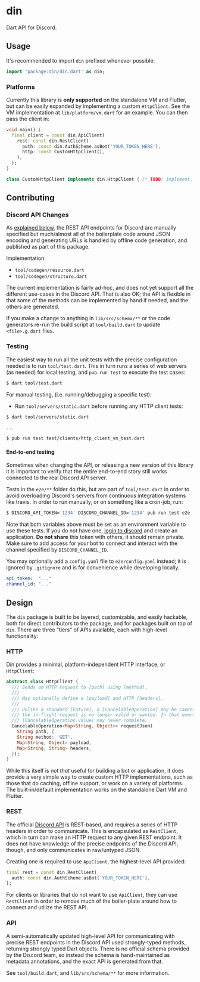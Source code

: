 # din

Dart API for Discord.

## Usage

It's recommended to import `din` prefixed whenever possible:

```dart
import 'package:din/din.dart' as din;
```

### Platforms

Currently this library is **only supported** on the standalone VM and Flutter,
but can be easily expanded by implementing a custom `HttpClient`. See the VM
implementation at `lib/platform/vm.dart` for an example. You can then pass the
client in:

```dart
void main() {
  final client = const din.ApiClient(
    rest: const din.RestClient(
      auth: const din.AuthScheme.asBot('YOUR_TOKEN_HERE'),
      http: const CustomHttpClient(),
    ),
  );
}

class CustomHttpClient implements din.HttpClient { /* TODO: Implement. */ }
```

## Contributing

### Discord API Changes

As [explained below](#api), the REST API endpoints for Discord are manually
specified but much/almost all of the boilerplate code around JSON encoding and
generating URLs is handled by offline code generation, and published as part of
this package.

Implementation:
* `tool/codegen/resource.dart`
* `tool/codegen/structure.dart`

The current implementation is fairly ad-hoc, and does not yet support all the
different use-cases in the Discord API. That is also OK; the API is flexible in
that some of the methods can be implemented by hand if needed, and the others
are generated.

If you make a change to anything in `lib/src/schema/**` or the code generators
re-run the build script at `tool/build.dart` to update `<file>.g.dart` files.

### Testing

The easiest way to run all the unit tests with the precise configuration needed
is to run `tool/test.dart`. This in turn runs a series of web servers
(as needed) for local testing, and `pub run test` to execute the test cases:

```sh
$ dart tool/test.dart
```

For manual testing, (i.e. running/debugging a specific test):

* Run `tool/servers/static.dart` before running any HTTP client tests:

```sh
$ dart tool/servers/static.dart

...

$ pub run test test/clients/http_client_vm_test.dart
```

#### End-to-end testing

Sometimes when changing the API, or releasing a new version of this library it
is important to verify that the entire end-to-end story still works connected
to the real Discord API server.

Tests in the `e2e/**` folder do this, but are part of `tool/test.dart` in order
to avoid overloading Discord's servers from continuous integration systems like
travis. In order to run manually, or on something like a cron-job, run:

```sh
$ DISCORD_API_TOKEN='1234' DISCORD_CHANNEL_ID='1234' pub run test e2e
```

Note that both variables above must be set as an environment variable to use
these tests. If you do not have one, [login to discord](https://discordapp.com/developers/applications/me)
and create an application. **Do not share** this token with others, it should
remain private. Make sure to add access for your bot to connect and interact
with the channel specified by `DISCORD_CHANNEL_ID`.

You may optionally add a `config.yaml` file to `e2e/config.yaml` instead; it
is ignored by `.gitignore` and is for convenience while developing locally.

```yaml
api_token:  "..."
channel_id: "..."
```

## Design

The `din` package is built to be layered, customizable, and easily hackable,
both for direct contributors to the package, and for packages built on top of
`din`. There are three "tiers" of APIs available, each with high-level
functionality:

### HTTP

Din provides a minimal, platform-independent HTTP interface, or `HttpClient`:

```dart
abstract class HttpClient {
  /// Sends an HTTP request to [path] using [method].
  ///
  /// May optionally define a [payload] and HTTP [headers].
  ///
  /// Unlike a standard [Future], a [CancelableOperation] may be cancelled if
  /// the in-flight request is no longer valid or wanted. In that event, the
  /// [CancelableOperation.value] may never complete.
  CancelableOperation<Map<String, Object>> requestJson(
    String path, {
    String method: 'GET',
    Map<String, Object> payload,
    Map<String, String> headers,
  });
}
```

While this itself is not _that_ useful for building a bot or application, it
does provide a very simple way to create custom HTTP implementations, such as
those that do caching, offline support, or work on a variety of platforms. The
built-in/default implementation works on the standalone Dart VM and Flutter.

### REST

The official [Discord API](https://discordapp.com/developers/docs/reference) is
REST-based, and requires a series of HTTP headers in order to communicate. This
is encapsulated as `RestClient`, which in turn can make an HTTP request to any
given REST endpoint. It does not have knowledge of the precise endpoints of
the Discord API, though, and only communicates in raw/untyped JSON.

Creating one is required to use `ApiClient`, the highest-level API provided:

```dart
final rest = const din.RestClient(
  auth: const din.AuthScheme.asBot('YOUR_TOKEN_HERE'),
);
```

For clients or libraries that do not want to use `ApiClient`, they can use
`RestClient` in order to remove much of the boiler-plate around how to connect
and utilize the REST API.

### API

A semi-automatically updated high-level API for communicating with precise REST
endpoints in the Discord API used strongly-typed methods, returning strongly
typed Dart objects. There is no official schema provided by the Discord team,
so instead the schema is hand-maintained as metadata annotations, and the exact
API is generated from that.

See `tool/build.dart`, and `lib/src/schema/**` for more information.
